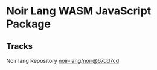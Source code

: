 # Noir Lang WASM JavaScript Package

## Tracks
Noir lang Repository [noir-lang/noir@67dd7cd](https://github.com/noir-lang/noir/tree/67dd7cd3af74ba1e42206cb452b6a8759f957310)